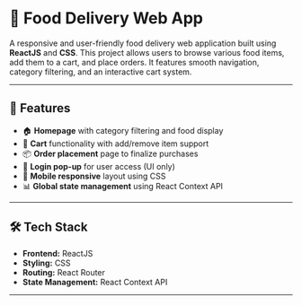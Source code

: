 # 🍔 Food Delivery Web App

A responsive and user-friendly food delivery web application built using **ReactJS** and **CSS**. This project allows users to browse various food items, add them to a cart, and place orders. It features smooth navigation, category filtering, and an interactive cart system.

---

## 🚀 Features

- 🏠 **Homepage** with category filtering and food display  
- 🛒 **Cart** functionality with add/remove item support  
- 📦 **Order placement** page to finalize purchases  
- 🔐 **Login pop-up** for user access (UI only)  
- 📱 **Mobile responsive** layout using CSS  
- 📊 **Global state management** using React Context API  

---

## 🛠️ Tech Stack

- **Frontend:** ReactJS  
- **Styling:** CSS  
- **Routing:** React Router  
- **State Management:** React Context API  

---



